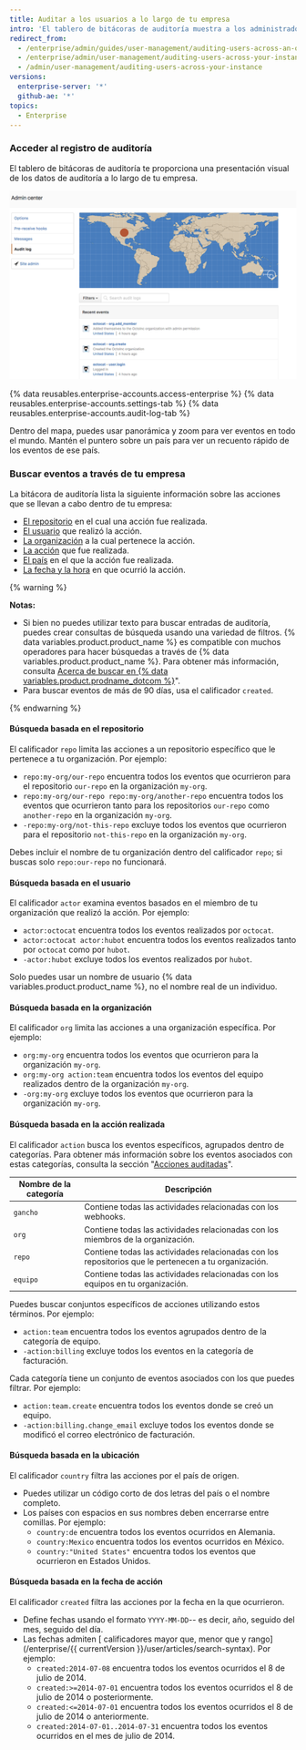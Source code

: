```yaml
---
title: Auditar a los usuarios a lo largo de tu empresa
intro: 'El tablero de bitácoras de auditoría muestra a los administradores de sitio las acciones que realizan todos los usuarios y organizaciones en toda la empresa durante los últimos 90 días, incluyendo detalles tales como quién realizó la acción, de qué acción se trata, y cuándo se llevó a cabo.'
redirect_from:
  - /enterprise/admin/guides/user-management/auditing-users-across-an-organization/
  - /enterprise/admin/user-management/auditing-users-across-your-instance
  - /admin/user-management/auditing-users-across-your-instance
versions:
  enterprise-server: '*'
  github-ae: '*'
topics:
  - Enterprise
---
```


### Acceder al registro de auditoría

El tablero de bitácoras de auditoría te proporciona una presentación visual de los datos de auditoría a lo largo de tu empresa.

![Tablero de registro de auditoría en toda la instancia](/assets/images/enterprise/site-admin-settings/audit-log-dashboard-admin-center.png)

{% data reusables.enterprise-accounts.access-enterprise %}
{% data reusables.enterprise-accounts.settings-tab %}
{% data reusables.enterprise-accounts.audit-log-tab %}

Dentro del mapa, puedes usar panorámica y zoom para ver eventos en todo el mundo. Mantén el puntero sobre un país para ver un recuento rápido de los eventos de ese país.

### Buscar eventos a través de tu empresa

La bitácora de auditoría lista la siguiente información sobre las acciones que se llevan a cabo dentro de tu empresa:

* [El repositorio](#search-based-on-the-repository) en el cual una acción fue realizada.
* [El usuario](#search-based-on-the-user) que realizó la acción.
* [La organización](#search-based-on-the-organization) a la cual pertenece la acción.
* [La acción](#search-based-on-the-action-performed) que fue realizada.
* [El país](#search-based-on-the-location) en el que la acción fue realizada.
* [La fecha y la hora](#search-based-on-the-time-of-action) en que ocurrió la acción.

{% warning %}

**Notas:**

- Si bien no puedes utilizar texto para buscar entradas de auditoría, puedes crear consultas de búsqueda usando una variedad de filtros. {% data variables.product.product_name %} es compatible con muchos operadores para hacer búsquedas a través de {% data variables.product.product_name %}. Para obtener más información, consulta [Acerca de buscar en {% data variables.product.prodname_dotcom %}](/github/searching-for-information-on-github/about-searching-on-github)".
- Para buscar eventos de más de 90 días, usa el calificador `created`.

{% endwarning %}

#### Búsqueda basada en el repositorio

El calificador `repo` limita las acciones a un repositorio específico que le pertenece a tu organización. Por ejemplo:

* `repo:my-org/our-repo` encuentra todos los eventos que ocurrieron para el repositorio `our-repo` en la organización `my-org`.
* `repo:my-org/our-repo repo:my-org/another-repo` encuentra todos los eventos que ocurrieron tanto para los repositorios `our-repo` como `another-repo` en la organización `my-org`.
* `-repo:my-org/not-this-repo` excluye todos los eventos que ocurrieron para el repositorio `not-this-repo` en la organización `my-org`.

Debes incluir el nombre de tu organización dentro del calificador `repo`; si buscas solo `repo:our-repo` no funcionará.

#### Búsqueda basada en el usuario

El calificador `actor` examina eventos basados en el miembro de tu organización que realizó la acción. Por ejemplo:

* `actor:octocat` encuentra todos los eventos realizados por `octocat`.
* `actor:octocat actor:hubot` encuentra todos los eventos realizados tanto por `octocat` como por `hubot`.
* `-actor:hubot` excluye todos los eventos realizados por `hubot`.

Solo puedes usar un nombre de usuario {% data variables.product.product_name %}, no el nombre real de un individuo.

#### Búsqueda basada en la organización

El calificador `org` limita las acciones a una organización específica. Por ejemplo:

* `org:my-org` encuentra todos los eventos que ocurrieron para la organización `my-org`.
* `org:my-org action:team` encuentra todos los eventos del equipo realizados dentro de la organización `my-org`.
* `-org:my-org` excluye todos los eventos que ocurrieron para la organización `my-org`.

#### Búsqueda basada en la acción realizada

El calificador `action` busca los eventos específicos, agrupados dentro de categorías. Para obtener más información sobre los eventos asociados con estas categorías, consulta la sección "[Acciones auditadas](/admin/user-management/audited-actions)".

| Nombre de la categoría | Descripción                                                                                           |
| ---------------------- | ----------------------------------------------------------------------------------------------------- |
| `gancho`               | Contiene todas las actividades relacionadas con los webhooks.                                         |
| `org`                  | Contiene todas las actividades relacionadas con los miembros de la organización.                      |
| `repo`                 | Contiene todas las actividades relacionadas con los repositorios que le pertenecen a tu organización. |
| `equipo`               | Contiene todas las actividades relacionadas con los equipos en tu organización.                       |

Puedes buscar conjuntos específicos de acciones utilizando estos términos. Por ejemplo:

* `action:team` encuentra todos los eventos agrupados dentro de la categoría de equipo.
* `-action:billing` excluye todos los eventos en la categoría de facturación.

Cada categoría tiene un conjunto de eventos asociados con los que puedes filtrar. Por ejemplo:

* `action:team.create` encuentra todos los eventos donde se creó un equipo.
* `-action:billing.change_email` excluye todos los eventos donde se modificó el correo electrónico de facturación.

#### Búsqueda basada en la ubicación

El calificador `country` filtra las acciones por el país de origen.
- Puedes utilizar un código corto de dos letras del país o el nombre completo.
- Los países con espacios en sus nombres deben encerrarse entre comillas. Por ejemplo:
  * `country:de` encuentra todos los eventos ocurridos en Alemania.
  * `country:Mexico` encuentra todos los eventos ocurridos en México.
  * `country:"United States"` encuentra todos los eventos que ocurrieron en Estados Unidos.

#### Búsqueda basada en la fecha de acción

El calificador `created` filtra las acciones por la fecha en la que ocurrieron.
- Define fechas usando el formato `YYYY-MM-DD`-- es decir, año, seguido del mes, seguido del día.
- Las fechas admiten [ calificadores mayor que, menor que y rango](/enterprise/{{ currentVersion }}/user/articles/search-syntax). Por ejemplo:
  * `created:2014-07-08` encuentra todos los eventos ocurridos el 8 de julio de 2014.
  * `created:>=2014-07-01` encuentra todos los eventos ocurridos el 8 de julio de 2014 o posteriormente.
  * `created:<=2014-07-01` encuentra todos los eventos ocurridos el 8 de julio de 2014 o anteriormente.
  * `created:2014-07-01..2014-07-31` encuentra todos los eventos ocurridos en el mes de julio de 2014.
